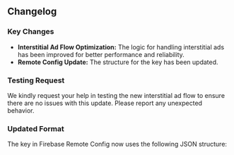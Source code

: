 ## Changelog

### Key Changes

*   **Interstitial Ad Flow Optimization:** The logic for handling interstitial ads has been improved for better performance and reliability.
*   **Remote Config Update:** The structure for the  key has been updated.

### Testing Request

We kindly request your help in testing the new interstitial ad flow to ensure there are no issues with this update. Please report any unexpected behavior.

### Updated  Format

The  key in Firebase Remote Config now uses the following JSON structure:



